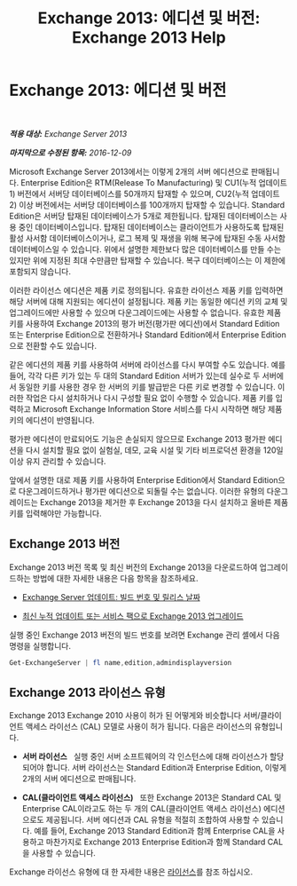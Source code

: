﻿---
title: 'Exchange 2013: 에디션 및 버전: Exchange 2013 Help'
TOCTitle: 'Exchange 2013: 에디션 및 버전'
ms:assetid: b563b543-fb3f-4465-9a54-cbfd680aee1f
ms:mtpsurl: https://technet.microsoft.com/ko-kr/library/Bb232170(v=EXCHG.150)
ms:contentKeyID: 50556071
ms.date: 05/22/2018
mtps_version: v=EXCHG.150
ms.translationtype: MT
---

# Exchange 2013: 에디션 및 버전

 

_**적용 대상:** Exchange Server 2013_

_**마지막으로 수정된 항목:** 2016-12-09_

Microsoft Exchange Server 2013에서는 이렇게 2개의 서버 에디션으로 판매됩니다. Enterprise Edition은 RTM(Release To Manufacturing) 및 CU1(누적 업데이트 1) 버전에서 서버당 데이터베이스를 50개까지 탑재할 수 있으며, CU2(누적 업데이트 2) 이상 버전에서는 서버당 데이터베이스를 100개까지 탑재할 수 있습니다. Standard Edition은 서버당 탑재된 데이터베이스가 5개로 제한됩니다. 탑재된 데이터베이스는 사용 중인 데이터베이스입니다. 탑재된 데이터베이스는 클라이언트가 사용하도록 탑재된 활성 사서함 데이터베이스이거나, 로그 복제 및 재생을 위해 복구에 탑재된 수동 사서함 데이터베이스일 수 있습니다. 위에서 설명한 제한보다 많은 데이터베이스를 만들 수는 있지만 위에 지정된 최대 수만큼만 탑재할 수 있습니다. 복구 데이터베이스는 이 제한에 포함되지 않습니다.

이러한 라이선스 에디션은 제품 키로 정의됩니다. 유효한 라이선스 제품 키를 입력하면 해당 서버에 대해 지원되는 에디션이 설정됩니다. 제품 키는 동일한 에디션 키의 교체 및 업그레이드에만 사용할 수 있으며 다운그레이드에는 사용할 수 없습니다. 유효한 제품 키를 사용하여 Exchange 2013의 평가 버전(평가판 에디션)에서 Standard Edition 또는 Enterprise Edition으로 전환하거나 Standard Edition에서 Enterprise Edition으로 전환할 수도 있습니다.

같은 에디션의 제품 키를 사용하여 서버에 라이선스를 다시 부여할 수도 있습니다. 예를 들어, 각각 다른 키가 있는 두 대의 Standard Edition 서버가 있는데 실수로 두 서버에서 동일한 키를 사용한 경우 한 서버의 키를 발급받은 다른 키로 변경할 수 있습니다. 이러한 작업은 다시 설치하거나 다시 구성할 필요 없이 수행할 수 있습니다. 제품 키를 입력하고 Microsoft Exchange Information Store 서비스를 다시 시작하면 해당 제품 키의 에디션이 반영됩니다.

평가판 에디션이 만료되어도 기능은 손실되지 않으므로 Exchange 2013 평가판 에디션을 다시 설치할 필요 없이 실험실, 데모, 교육 시설 및 기타 비프로덕션 환경을 120일 이상 유지 관리할 수 있습니다.

앞에서 설명한 대로 제품 키를 사용하여 Enterprise Edition에서 Standard Edition으로 다운그레이드하거나 평가판 에디션으로 되돌릴 수는 없습니다. 이러한 유형의 다운그레이드는 Exchange 2013을 제거한 후 Exchange 2013을 다시 설치하고 올바른 제품 키를 입력해야만 가능합니다.

## Exchange 2013 버전

Exchange 2013 버전 목록 및 최신 버전의 Exchange 2013을 다운로드하여 업그레이드하는 방법에 대한 자세한 내용은 다음 항목을 참조하세요.

  - [Exchange Server 업데이트: 빌드 번호 및 릴리스 날짜](https://technet.microsoft.com/ko-kr/library/hh135098\(v=exchg.150\))

  - [최신 누적 업데이트 또는 서비스 팩으로 Exchange 2013 업그레이드](upgrade-exchange-2013-to-the-latest-cumulative-update-or-service-pack-exchange-2013-help.md)

실행 중인 Exchange 2013 버전의 빌드 번호를 보려면 Exchange 관리 셸에서 다음 명령을 실행합니다.

```powershell
Get-ExchangeServer | fl name,edition,admindisplayversion
```

## Exchange 2013 라이선스 유형

Exchange 2013 Exchange 2010 사용이 허가 된 어떻게와 비슷합니다 서버/클라이언트 액세스 라이선스 (CAL) 모델로 사용이 허가 됩니다. 다음은 라이선스의 유형입니다.

  - **서버 라이선스**   실행 중인 서버 소프트웨어의 각 인스턴스에 대해 라이선스가 할당되어야 합니다. 서버 라이선스는 Standard Edition과 Enterprise Edition, 이렇게 2개의 서버 에디션으로 판매됩니다.

  - **CAL(클라이언트 액세스 라이선스)**   또한 Exchange 2013은 Standard CAL 및 Enterprise CAL이라고도 하는 두 개의 CAL(클라이언트 액세스 라이선스) 에디션으로도 제공됩니다. 서버 에디션과 CAL 유형을 적절히 조합하여 사용할 수 있습니다. 예를 들어, Exchange 2013 Standard Edition과 함께 Enterprise CAL을 사용하고 마찬가지로 Exchange 2013 Enterprise Edition과 함께 Standard CAL을 사용할 수 있습니다.

Exchange 라이선스 유형에 대 한 자세한 내용은 [라이선스](https://go.microsoft.com/fwlink/p/?linkid=392675)를 참조 하십시오.

